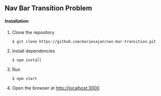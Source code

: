 ## Nav Bar Transition Problem

#### Installation

1. Clone the repository
    ```
    $ git clone https://github.com/mariesajan/nav-bar-transition.git
    ```
    
2. Install dependencies
   ```
   $ npm install
   ```

3. Run
   ```
   $ npm start
   ```

4. Open the browser at [http://localhost:3000](http://localhost:3000)
